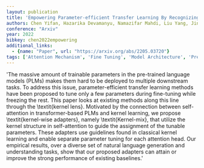 ```yaml
---
layout: publication
title: 'Empowering Parameter-efficient Transfer Learning By Recognizing The Kernel Structure In Self-attention'
authors: Chen Yifan, Hazarika Devamanyu, Namazifar Mahdi, Liu Yang, Jin Di, Hakkani-tur Dilek
conference: "Arxiv"
year: 2022
bibkey: chen2022empowering
additional_links:
  - {name: "Paper", url: "https://arxiv.org/abs/2205.03720"}
tags: ['Attention Mechanism', 'Fine Tuning', 'Model Architecture', 'Pretraining Methods', 'Training Techniques', 'Transformer']
---
```

'The massive amount of trainable parameters in the pre-trained language models (PLMs) makes them hard to be deployed to multiple downstream tasks. To address this issue, parameter-efficient transfer learning methods have been proposed to tune only a few parameters during fine-tuning while freezing the rest. This paper looks at existing methods along this line through the \textit\{kernel lens\}. Motivated by the connection between self-attention in transformer-based PLMs and kernel learning, we propose \textit\{kernel-wise adapters\}, namely \textit\{Kernel-mix\}, that utilize the kernel structure in self-attention to guide the assignment of the tunable parameters. These adapters use guidelines found in classical kernel learning and enable separate parameter tuning for each attention head. Our empirical results, over a diverse set of natural language generation and understanding tasks, show that our proposed adapters can attain or improve the strong performance of existing baselines.'
